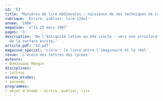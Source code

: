 ```yaml
---
id: '53'
title: 'Manières de lire médiévales : naissance de nos techniques de lecture et d’écriture'
rubrique: 'Écrire, publier, lire [2de]'
annee: '1986'
magazine: 'n°11 15 mars 1987'
pages: '3'
description: 'De l’Antiquité latine au XVe siècle : vers une structuration visuelle
  de la surface écrite…'
article_pdf: '53.pdf'
magazine_special: 'Livre : le livre entre l’imaginaire et le réel'
revue: 'L’école des lettres des lycées'
auteurs:
- Dominique Mangin
disciplines:
- lettres
niveau_etudes:
- seconde
programmes:
- objet d’étude - écrire, publier, lire
---
```

